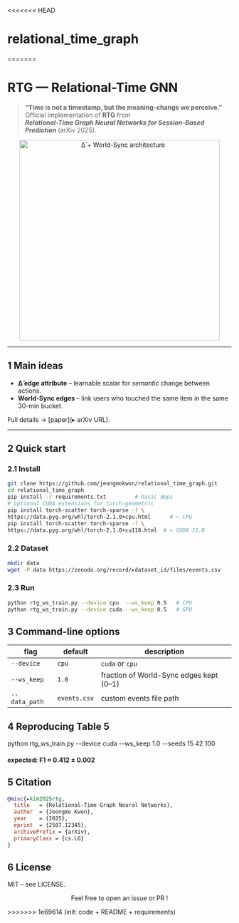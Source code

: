 <<<<<<< HEAD
# relational_time_graph
=======
# RTG — Relational-Time GNN

> **“Time is not a timestamp, but the meaning-change we perceive.”**  
> Official implementation of **RTG** from  
> **_Relational-Time Graph Neural Networks for Session-Based Prediction_** (arXiv 2025).

<p align="center">
  <img width="450" src="docs/rtg_architecture.svg" alt="Δ̂ + World-Sync architecture">
</p>

---

## 1  Main ideas
* **Δ̂ edge attribute** – learnable scalar for *semantic* change between actions.  
* **World-Sync edges** – link users who touched the same item in the same 30-min bucket.

Full details → [paper](▸ arXiv URL).

---

## 2  Quick start
### 2.1 Install
```bash
git clone https://github.com/jeongmokwon/relational_time_graph.git
cd relational_time_graph
pip install -r requirements.txt         # basic deps
# optional CUDA extensions for torch-geometric
pip install torch-scatter torch-sparse -f \
https://data.pyg.org/whl/torch-2.1.0+cpu.html      # ⇐ CPU
pip install torch-scatter torch-sparse -f \
https://data.pyg.org/whl/torch-2.1.0+cu118.html  # ⇐ CUDA 11.8
```

### 2.2 Dataset
```bash
mkdir data
wget -P data https://zenodo.org/record/▸dataset_id/files/events.csv
```

### 2.3 Run
```bash
python rtg_ws_train.py --device cpu  --ws_keep 0.5   # CPU
python rtg_ws_train.py --device cuda --ws_keep 0.5   # GPU
```

## 3 Command-line options

| flag          | default      | description                             |
| ------------- | ------------ | --------------------------------------- |
| `--device`    | `cpu`        | `cuda` or `cpu`                         |
| `--ws_keep`   | `1.0`        | fraction of World-Sync edges kept (0–1) |
| `--data_path` | `events.csv` | custom events file path                 |

## 4 Reproducing Table 5
python rtg_ws_train.py --device cuda --ws_keep 1.0 --seeds 15 42 100
#### expected: F1 ≈ 0.412 ± 0.002

## 5 Citation
```bibtex
@misc{▸kim2025rtg,
  title   = {Relational-Time Graph Neural Networks},
  author  = {Jeongmo Kwon},
  year    = {2025},
  eprint  = {2507.12345},
  archivePrefix = {arXiv},
  primaryClass = {cs.LG}
}
```

## 6 License
MIT – see LICENSE.

<p align="center">Feel free to open an issue or PR !</p>
>>>>>>> 1e69614 (init: code + README + requirements)
